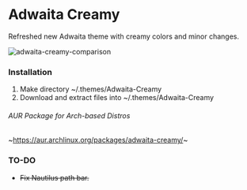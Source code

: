 # Adwaita Creamy
Refreshed new Adwaita theme with creamy colors and minor changes.

![adwaita-creamy-comparison](https://user-images.githubusercontent.com/6532000/53536010-be9fb380-3b15-11e9-990c-2c90676267c6.png)

### Installation

1. Make directory ~/.themes/Adwaita-Creamy
2. Download and extract files into ~/.themes/Adwaita-Creamy

###### AUR Package for Arch-based Distros
~https://aur.archlinux.org/packages/adwaita-creamy/~

### TO-DO

* ~~Fix Nautilus path bar.~~
